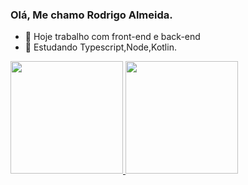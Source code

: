 ### Olá, Me chamo Rodrigo Almeida.

- 🔭 Hoje trabalho com front-end e back-end
- 🌱 Estudando Typescript,Node,Kotlin.

<div align="text-align:lef">
  <a href="https://github.com/Rodrigoas3">
  <img height="180em" src="https://github-readme-stats.vercel.app/api?username=Rodrigoas3&show_icons=true&theme=dark&include_all_commits=true&count_private=true"/>
  <img height="180em" src="https://github-readme-stats.vercel.app/api/top-langs/?username=Rodrigoas3&layout=compact&langs_count=7&theme=dark"/>
</div>
  
  ##
